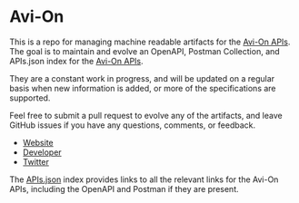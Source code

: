 # Avi-OnThis is a repo for managing machine readable artifacts for the [Avi-On APIs](http://avi-on.com/). The goal is to maintain and evolve an OpenAPI, Postman Collection, and APIs.json index for the [Avi-On APIs](http://avi-on.com/).They are a constant work in progress, and will be updated on a regular basis when new information is added, or more of the specifications are supported.Feel free to submit a pull request to evolve any of the artifacts, and leave GitHub issues if you have any questions, comments, or feedback.- [Website](http://avi-on.com/)- [Developer](http://avi-on.com/)- [Twitter](https://twitter.com/avi_onlabs)The [APIs.json](https://github.com/api-evangelist/avion/blob/master/apis.json) index provides links to all the relevant links for the Avi-On APIs, including the OpenAPI and Postman if they are present.